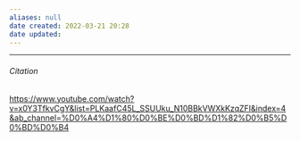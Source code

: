 ```yaml
---
aliases: null
date created: 2022-03-21 20:28
date updated:
---
```




---

###### Citation

https://www.youtube.com/watch?v=x0Y3TfkvCgY&list=PLKaafC45L_SSUUku_N10BBkVWXkKzqZFI&index=4&ab_channel=%D0%A4%D1%80%D0%BE%D0%BD%D1%82%D0%B5%D0%BD%D0%B4
